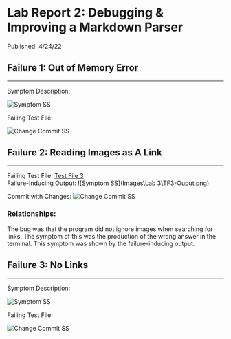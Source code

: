 # Lab Report 2: Debugging & Improving a Markdown Parser 
Published: 4/24/22  

## Failure 1: Out of Memory Error
***

Symptom Description:  

![Symptom SS]()  

Failing Test File: []()  

![Change Commit SS]()  

## Failure 2: Reading Images as A Link
***

Failing Test File: [Test File 3](https://github.com/trinityxortiz/markdown-parser/blob/e93fdc1154d0d3348d5ccb5099b7c23f321e8e80/Testing/test-file-3.md)  
Failure-Inducing Output: ![Symptom SS](Images\Lab 3\TF3-Ouput.png)

Commit with Changes: ![Change Commit SS]()  

### Relationships:
The bug was that the program did not ignore images when searching for links. The symptom of this was the production of the wrong answer in the terminal. This symptom was shown by the failure-inducing output.

## Failure 3: No Links
***

Symptom Description:

![Symptom SS]()  

Failing Test File: []()  

![Change Commit SS]()     


